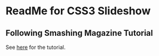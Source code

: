 # ReadMe for CSS3 Slideshow
## Following Smashing Magazine Tutorial
See [here](http://coding.smashingmagazine.com/2012/04/25/pure-css3-cycling-slideshow/) for the tutorial.